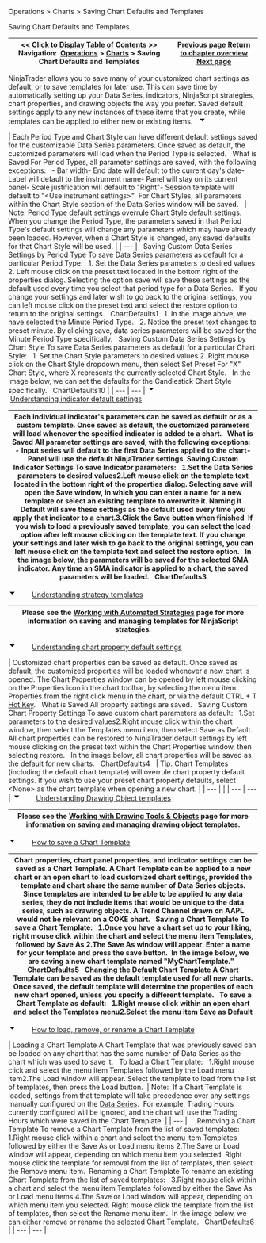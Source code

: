 ﻿
Operations \> Charts \> Saving Chart Defaults and Templates

Saving Chart Defaults and Templates

| \<\< [Click to Display Table of Contents](saving_chart_defaults_and_templates.md) \>\> **Navigation:**     [Operations](operations.md) \> [Charts](charts.md) \> Saving Chart Defaults and Templates | [Previous page](working_with_automated_strateg.md) [Return to chapter overview](charts.md) [Next page](data_box.md) |
| --- | --- |
NinjaTrader allows you to save many of your customized chart settings as default, or to save templates for later use. This can save time by automatically setting up your Data Series, indicators, NinjaScript strategies, chart properties, and drawing objects the way you prefer. Saved default settings apply to any new instances of these items that you create, while templates can be applied to either new or existing items.
 
![tog_minus](tog_minus.gif)

| Each Period Type and Chart Style can have different default settings saved for the customizable Data Series parameters. Once saved as default, the customized parameters will load when the Period Type is selected.   What is Saved For Period Types, all parameter settings are saved, with the following exceptions:   - Bar width- End date will default to the current day's date- Label will default to the instrument name- Panel will stay on its current panel- Scale justification will default to "Right"- Session template will default to "\<Use instrument settings\>"  For Chart Styles, all parameters within the Chart Style section of the Data Series window will be saved.     | Note: Period Type default settings overrule Chart Style default settings. When you change the Period Type, the parameters saved in that Period Type's default settings will change any parameters which may have already been loaded. However, when a Chart Style is changed, any saved defaults for that Chart Style will be used. | | --- |      Saving Custom Data Series Settings by Period Type To save Data Series parameters as default for a particular Period Type:   1\. Set the Data Series parameters to desired values 2\. Left mouse click on the preset text located in the bottom right of the properties dialog. Selecting the option save will save these settings as the default used every time you select that period type for a Data Series.   If you change your settings and later wish to go back to the original settings, you can left mouse click on the preset text and select the restore option to return to the original settings.   ChartDefaults1   1\. In the image above, we have selected the Minute Period Type.   2\. Notice the preset text changes to preset minute. By clicking save, data series parameters will be saved for the Minute Period Type specifically.   Saving Custom Data Series Settings by Chart Style To save Data Series parameters as default for a particular Chart Style:   1\. Set the Chart Style parameters to desired values 2\. Right mouse click on the Chart Style dropdown menu, then select Set Preset For "X" Chart Style, where X represents the currently selected Chart Style.   In the image below, we can set the defaults for the Candlestick Chart Style specifically.   ChartDefaults10 |
| --- | --- |
![tog_minus](tog_minus.gif)        [Understanding indicator default settings](javascript:HMToggle('toggle','UnderstandingIndicatorDefaultSettings','UnderstandingIndicatorDefaultSettings_ICON'))

| Each individual indicator's parameters can be saved as default or as a custom template. Once saved as default, the customized parameters will load whenever the specified indicator is added to a chart.   What is Saved All parameter settings are saved, with the following exceptions:   - Input series will default to the first Data Series applied to the chart- Panel will use the default NinjaTrader settings  Saving Custom Indicator Settings To save Indicator parameters:   1\.Set the Data Series parameters to desired values2\.Left mouse click on the template text located in the bottom right of the properties dialog. Selecting save will open the Save window, in which you can enter a name for a new template or select an existing template to overwrite it. Naming it Default will save these settings as the default used every time you apply that indicator to a chart.3\.Click the Save button when finished  If you wish to load a previously saved template, you can select the load option after left mouse clicking on the template text. If you change your settings and later wish to go back to the original settings, you can left mouse click on the template text and select the restore option.   In the image below, the parameters will be saved for the selected SMA indicator. Any time an SMA indicator is applied to a chart, the saved parameters will be loaded.   ChartDefaults3 |
| --- |
![tog_minus](tog_minus.gif)        [Understanding strategy templates](javascript:HMToggle('toggle','UnderstandingStrategyTemplates','UnderstandingStrategyTemplates_ICON'))

| Please see the [Working with Automated Strategies](working_with_automated_strateg.md) page for more information on saving and managing templates for NinjaScript strategies. |
| --- |
![tog_minus](tog_minus.gif)        [Understanding chart property default settings](javascript:HMToggle('toggle','UnderstandingChartPropertyDefaultSettings','UnderstandingChartPropertyDefaultSettings_ICON'))

| Customized chart properties can be saved as default. Once saved as default, the customized properties will be loaded whenever a new chart is opened. The Chart Properties window can be opened by left mouse clicking on the Properties icon in the chart toolbar, by selecting the menu item Properties from the right click menu in the chart, or via the default CTRL \+ T [Hot Key](hot_key_manager.md).   What is Saved All property settings are saved.    Saving Custom Chart Property Settings To save custom chart parameters as default:   1\.Set parameters to the desired values2\.Right mouse click within the chart window, then select the Templates menu item, then select Save as Default.  All chart properties can be restored to NinjaTrader default settings by left mouse clicking on the preset text within the Chart Properties window, then selecting restore.   In the image below, all chart properties will be saved as the default for new charts.   ChartDefaults4     | Tip: Chart Templates (including the default chart template) will overrule chart property default settings. If you wish to use your preset chart property defaults, select \<None\> as the chart template when opening a new chart. | | --- | |
| --- | --- |
![tog_minus](tog_minus.gif)        [Understanding Drawing Object templates](javascript:HMToggle('toggle','UnderstandingDrawingObjectTemplates','UnderstandingDrawingObjectTemplates_ICON'))

| Please see the [Working with Drawing Tools \& Objects](working_with_drawing_tools__ob.md) page for more information on saving and managing drawing object templates. |
| --- |
![tog_minus](tog_minus.gif)        [How to save a Chart Template](javascript:HMToggle('toggle','HowToSaveAChartTemplate','HowToSaveAChartTemplate_ICON'))

| Chart properties, chart panel properties, and indicator settings can be saved as a Chart Template. A Chart Template can be applied to a new chart or an open chart to load customized chart settings, provided the template and chart share the same number of Data Series objects. Since templates are intended to be able to be applied to any data series, they do not include items that would be unique to the data series, such as drawing objects. A Trend Channel drawn on AAPL would not be relevant on a COKE chart.   Saving a Chart Template To save a Chart Template:   1\.Once you have a chart set up to your liking, right mouse click within the chart and select the menu item Templates, followed by Save As 2\.The Save As window will appear. Enter a name for your template and press the save button.  In the image below, we are saving a new chart template named "MyChartTemplate."   ChartDefaults5   Changing the Default Chart Template A Chart Template can be saved as the default template used for all new charts. Once saved, the default template will determine the properties of each new chart opened, unless you specify a different template.   To save a Chart Template as default:   1\.Right mouse click within an open chart and select the Templates menu2\.Select the menu item Save as Default |
| --- |
![tog_minus](tog_minus.gif)        [How to load, remove, or rename a Chart Template](javascript:HMToggle('toggle','HowToLoadRemoveOrRenameAChartTemplate','HowToLoadRemoveOrRenameAChartTemplate_ICON'))

| Loading a Chart Template A Chart Template that was previously saved can be loaded on any chart that has the same number of Data Series as the chart which was used to save it.    To load a Chart Template:   1\.Right mouse click and select the menu item Templates followed by the Load menu item2\.The Load window will appear. Select the template to load from the list of templates, then press the Load button.    | Note:  If a Chart Template is loaded, settings from that template will take precedence over any settings manually configured on the [Data Series](working_with_price_data.md).  For example, Trading Hours currently configured will be ignored, and the chart will use the Trading Hours which were saved in the Chart Template. | | --- |        Removing a Chart Template To remove a Chart Template from the list of saved templates:   1\.Right mouse click within a chart and select the menu item Templates followed by either the Save As or Load menu items 2\.The Save or Load window will appear, depending on which menu item you selected. Right mouse click the template for removal from the list of templates, then select the Remove menu item.  Renaming a Chart Template To rename an existing Chart Template from the list of saved templates:   3\.Right mouse click within a chart and select the menu item Templates followed by either the Save As or Load menu items 4\.The Save or Load window will appear, depending on which menu item you selected. Right mouse click the template from the list of templates, then select the Rename menu item.  In the image below, we can either remove or rename the selected Chart Template.   ChartDefaults6 |
| --- | --- |

